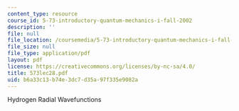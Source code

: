 ```yaml
---
content_type: resource
course_id: 5-73-introductory-quantum-mechanics-i-fall-2002
description: ''
file: null
file_location: /coursemedia/5-73-introductory-quantum-mechanics-i-fall-2002/b6a33c13b74e3dc7d35a97f335e9082a_573lec28.pdf
file_size: null
file_type: application/pdf
layout: pdf
license: https://creativecommons.org/licenses/by-nc-sa/4.0/
title: 573lec28.pdf
uid: b6a33c13-b74e-3dc7-d35a-97f335e9082a
---
```

Hydrogen Radial Wavefunctions